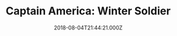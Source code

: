 ---
title: "Captain America: Winter Soldier"
year: 2014
date: 2018-08-04T21:44:21.000Z
permalink: /almanac/movies/2018-08-04-winter-soldier/index.html
rating: 3
---